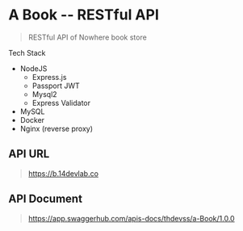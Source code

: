 # A Book -- RESTful API
> RESTful API of Nowhere book store

Tech Stack
- NodeJS
	- Express.js
	- Passport JWT
	- Mysql2
	- Express Validator
- MySQL
- Docker
- Nginx (reverse proxy)
  
## API URL
> https://b.14devlab.co

## API Document
> https://app.swaggerhub.com/apis-docs/thdevss/a-Book/1.0.0